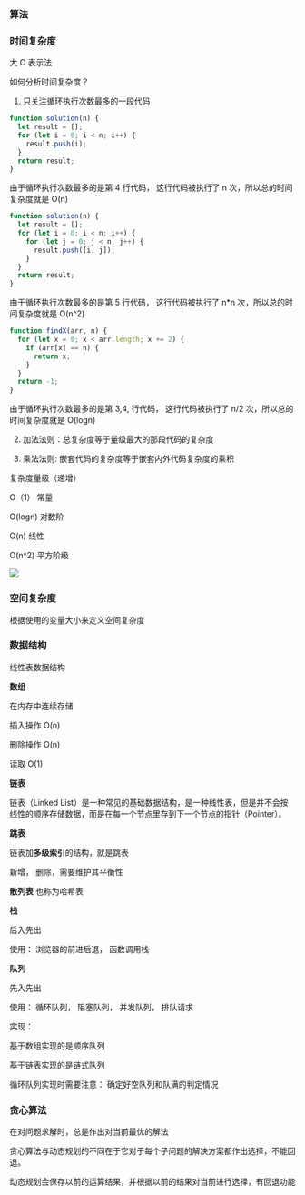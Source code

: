 ### 算法

### 时间复杂度

大 O 表示法

如何分析时间复杂度？

1. 只关注循环执行次数最多的一段代码

```javascript
function solution(n) {
  let result = [];
  for (let i = 0; i < n; i++) {
    result.push(i);
  }
  return result;
}
```

由于循环执行次数最多的是第 4 行代码， 这行代码被执行了 n 次，所以总的时间复杂度就是 O(n)

```javascript
function solution(n) {
  let result = [];
  for (let i = 0; i < n; i++) {
    for (let j = 0; j < n; j++) {
      result.push([i, j]);
    }
  }
  return result;
}
```

由于循环执行次数最多的是第 5 行代码， 这行代码被执行了 n\*n 次，所以总的时间复杂度就是 O(n^2)

```javascript
function findX(arr, n) {
  for (let x = 0; x < arr.length; x += 2) {
    if (arr[x] == n) {
      return x;
    }
  }
  return -1;
}
```

由于循环执行次数最多的是第 3,4, 行代码， 这行代码被执行了 n/2 次，所以总的时间复杂度就是 O(logn)

2. 加法法则：总复杂度等于量级最大的那段代码的复杂度

3. 乘法法则: 嵌套代码的复杂度等于嵌套内外代码复杂度的乘积

复杂度量级（递增）

O（1） 常量

O(logn) 对数阶

O(n) 线性

O(n^2) 平方阶级

![](./../_media/大O.jpg)

### 空间复杂度

根据使用的变量大小来定义空间复杂度

### 数据结构

线性表数据结构

**数组**

在内存中连续存储

插入操作 O(n)

删除操作 O(n)

读取 O(1)

**链表**

链表（Linked List）是一种常见的基础数据结构，是一种线性表，但是并不会按线性的顺序存储数据，而是在每一个节点里存到下一个节点的指针（Pointer）。

**跳表**

链表加**多级索引**的结构，就是跳表

新增， 删除，需要维护其平衡性

**散列表** 也称为哈希表

**栈**

后入先出

使用： 浏览器的前进后退， 函数调用栈

**队列** 

先入先出

使用： 循环队列， 阻塞队列， 并发队列， 排队请求

实现：

基于数组实现的是顺序队列

基于链表实现的是链式队列

循环队列实现时需要注意： 确定好空队列和队满的判定情况

### 贪心算法

在对问题求解时，总是作出对当前最优的解法

贪心算法与动态规划的不同在于它对于每个子问题的解决方案都作出选择，不能回退。

动态规划会保存以前的运算结果，并根据以前的结果对当前进行选择，有回退功能
